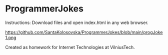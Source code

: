 # ProgrammerJokes

Instructions:
Download files and open index.html in any web browser.

https://github.com/SantaKolosovska/ProgrammerJokes/blob/main/progJoke1.png

Created as homework for Internet Technologies at VilniusTech. 
